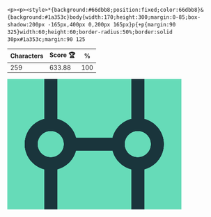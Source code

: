 `<p><p><style>*{background:#66dbb8;position:fixed;color:66dbb8}&{background:#1a353c}body{width:170;height:300;margin:0-85;box-shadow:200px -165px,400px 0,200px 165px}p{+p{margin:90 325}width:60;height:60;border-radius:50%;border:solid 30px#1a353c;margin:90 125`

| Characters | Score 🏆 | %   |
| ---------- | -------- | --- |
| 259        | 633.88   | 100 |

![](/2025/Mar2025/19/20250319.png)
